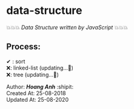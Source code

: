 # data-structure
💥💥💥 _Data Structure written by JavaScript_ 💥💥💥

## Process:

✔ : sort  
❌: linked-list (updating...💬)  
❌: tree (updating...💬)  

Author: **_Hoang Anh_** :shipit:  
Created At: 25-08-2018  
Updated At: 25-08-2020